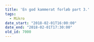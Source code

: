 ```yaml
---
title: 'En god kammerat forløb part 3.'
tags:
  - Mikro
date_start: "2018-02-01T16:00:00"
date_end: "2018-02-01T17:30:00"
old_id: 7000
---
```

